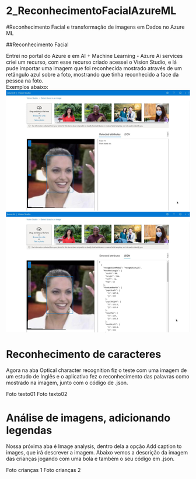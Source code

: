 # 2_ReconhecimentoFacialAzureML
#Reconhecimento Facial e transformação de imagens em Dados no Azure ML

##Reconhecimento Facial 

Entrei no portal do Azure e em AI + Machine Learning - Azure Ai services criei um recurso, com esse recurso criado acessei o Vision Studio, e lá pude importar uma imagem que foi reconhecida mostrado através de um retângulo azul sobre a foto, mostrando que tinha reconhecido a face da pessoa na foto.  
Exemplos abaixo:  
![Foto Angelina Jolie](https://github.com/FlavioFMBorges/2_ReconhecimentoFacialAzureML/blob/main/output/Angelina_Jolie_0001_out01.jpg)  
![Foto Angelina Jolie com código .json](https://github.com/FlavioFMBorges/2_ReconhecimentoFacialAzureML/blob/main/output/Angelina_Jolie_0001_out02.jpg)  

# Reconhecimento de caracteres

Agora na aba Optical character recognition fiz o teste com uma imagem de um estudo de Inglês e o aplicativo fez o reconhecimento das palavras como mostrado na imagem, junto com o código de .json.

Foto texto01
Foto texto02

# Análise de imagens, adicionando legendas

Nossa próxima aba é Image analysis, dentro dela a opção Add caption to images, que irá descrever a imagem.
Abaixo vemos a descrição da imagem das crianças jogando com uma bola e também o seu código em .json.

Foto crianças 1
Foto crianças 2
